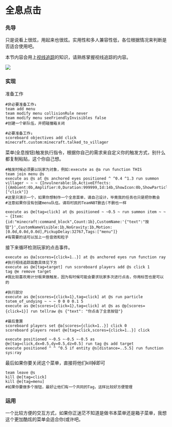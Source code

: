# 全息点击

### 先导

只是说看上很炫，用起来也很炫。实用性和多人兼容性低，各位根据情况来判断是否适合使用吧。

本节内容会用上[视线追踪](https://wangzjx.gitbook.io/command-note/problem/expert/sxzz)的知识，请熟练掌握视线追踪的内容。

![](../../.gitbook/assets/2021-10-06\_16.59.36.png)

### 实现

准备工作

```
#非必要准备工作↓
team add menu
team modify menu collisionRule never
team modify menu seeFriendlyInvisibles false
#创建一个新队伍，并把碰撞箱关闭

#必要准备工作↓
scoreboard objectives add click minecraft.custom:minecraft.talked_to_villager
```

菜单(全息按钮)触发执行指令，根据你自己的需求来自定义你的触发方式，别什么都复制粘贴，这个你自己想。


```
#触发时候必须要以玩家为对象，例如:execute as @a run function THIS
team join menu @s
execute as @s at @s anchored eyes positioned ^ ^0.4 ^1.3 run summon villager ~ ~ ~ {Invulnerable:1b,ActiveEffects:[{Ambient:0b,Amplifier:0,Duration:999999,Id:14b,ShowIcon:0b,ShowParticles:0b}],Team:"menu",Silent:1b,NoAI:1b,NoGravity:1b,Tags:["click"]}
#这里只演示一个，如果你想制作一个全息菜单，请自己设计，毕竟我的任务也只是把你教会
#注意如果你没有创建menu队伍，请将村民的TeamNBT删去(不删也一样

execute as @e[tag=click] at @s positioned ~ ~0.5 ~ run summon item ~ ~ ~ {Item:{id:"minecraft:command_block",Count:1b},CustomName:'{"text":"按钮"}',CustomNameVisible:1b,NoGravity:1b,Motion:[0.0d,0.0d,0.0d],PickupDelay:32767,Tags:["menu"]}
#有需要的话可以加上一些音效和粒子
```


接下来循环检测玩家的点击事件。


```
execute as @a[scores={click=1..}] at @s anchored eyes run function ray
#执行视线追踪函数具体见下方
execute as @e[tag=target] run scoreboard players add @s click 1
tag @e remove target
#我比较喜欢用计分板来做触发，因为有时候可能会要求玩家多次进行点击，你用标签也是可以的

#执行部分
execute as @e[scores={click=1},tag=click] at @s run particle totem_of_undying ~ ~ ~ 0 0 0 0.1 5
execute as @e[scores={click=1},tag=click] at @s as @p[scores={click=1}] run tellraw @s {"text": "你点击了全息按钮"}

#最后重置
scoreboard players set @a[scores={click=1..}] click 0
scoreboard players reset @e[tag=click,scores={click=1..}] click
```


```
execute positioned ~-0.5 ~-0.5 ~-0.5 as @e[tag=click,dx=0.5,dy=0.5,dz=0.5] run tag @s add target
execute positioned ^ ^ ^0.5 if entity @s[distance=..5.5] run function sys:ray
```


最后如果你要关闭这个菜单，直接将他们kill掉即可

```
team leave @s
kill @e[tag=click]
kill @e[tag=menu]
#如果你要做多个按钮，最好让他们有一个共同的Tag，这样比较好方便管理
```

### 运用

一个比较方便的交互方式，如果你正迷茫不知道是做书本菜单还是箱子菜单，我想这个更加酷炫的菜单会适合你(或许吧。
